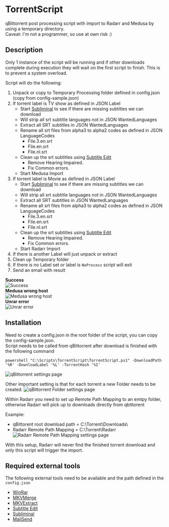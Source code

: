 
# TorrentScript
qBittorrent post processing script with import to Radarr and Medusa by using a temporary directory.  
Caveat: I'm not a programmer, so use at own risk :)

## Description
Only 1 instance of the script will be running and if other downloads complete during execution they will wait on the first script to finish. This is to prevent a system overload.

Script will do the following:  
1. Unpack or copy to Temporary Processing folder defined in config.json (copy from config-sample.json)
2. If torrent label is TV show as defined in JSON Label
    - Start [Subliminal](https://github.com/Diaoul/subliminal) to see if there are missing subtitles we can download 
    - Will strip all srt subtitle languages not in JSON WantedLanguages
    - Extract all SRT subtitles in JSON WantedLanguages
    - Rename all srt files from alpha3 to alpha2 codes as defined in JSON LanguageCodes
	    - File.3.en.srt
	    - File.en.srt
	    - File.nl.srt
    - Clean up the srt subtitles using [Subtitle Edit](https://github.com/SubtitleEdit/subtitleedit)
	    - Remove Hearing Impaired.
	    - Fix Common errors.
     - Start Medusa Import
3. If torrent label is Movie as defined in JSON Label
    - Start [Subliminal](https://github.com/Diaoul/subliminal) to see if there are missing subtitles we can download
    - Will strip all srt subtitle languages not in JSON WantedLanguages 
    - Extract all SRT subtitles in JSON WantedLanguages
    - Rename all srt files from alpha3 to alpha2 codes as defined in JSON LanguageCodes
	    - File.3.en.srt
	    - File.en.srt
	    - File.nl.srt
    - Clean up the srt subtitles using [Subtitle Edit](https://github.com/SubtitleEdit/subtitleedit)
	    - Remove Hearing Impaired.
	    - Fix Common errors.
    - Start Radarr Import
4. If there is another Label will just unpack or extract
5. Clean up Temporary folder
6. If there is no Label set or label is `NoProcess` script will exit
7. Send an email with result

**Success**  
![Success](https://i.imgur.com/Bjp5ggF.png)  
**Medusa wrong host**  
![Medusa wrong host](https://i.imgur.com/9BrtJ6z.png)  
**Unrar error**  
![Unrar error](https://i.imgur.com/TYvRUXL.png)  

## Installation
Need to create a config.json in the root folder of the script, you can copy the config-sample.json.  
Script needs to be called from qBittorrent after download is finished with the following command
```
powershell "C:\Scripts\TorrentScript\TorrentScript.ps1" -DownloadPath '%R' -DownloadLabel '%L' -TorrentHash '%I'
```
![qBittorrent settings page](https://i.imgur.com/8TWZyEY.png)

Other important setting is that for each torrent a new Folder needs to be created.
![qBittorrent Folder settings page](https://i.imgur.com/Uq6bOBP.png)

Within Radarr you need to set up Remote Path Mapping to an emtpy folder, otherwise Radarr will pick up to downloads directly from qbittorent

Example:
- qBittorent root download path = C:\Torrent\Downloads\
- Radarr Remote Path Mapping = C:\Torrent\Radarr\
![Radarr Remote Path Mapping settings page](https://i.imgur.com/qL0aOKl.png)

With this setup, Radarr will never find the finished torrent download and only this script will trigger the import.

## Required external tools
The following external tools need to be available and the path defined in the `config.json`
 - [WinRar](https://www.rarlab.com/download.htm)
 - [MKVMerge](https://mkvtoolnix.download/)
 - [MKVExtract](https://mkvtoolnix.download/)
 - [Subtitle Edit](https://github.com/SubtitleEdit/subtitleedit)
 - [Subliminal](https://github.com/Diaoul/subliminal)
 - [MailSend](https://github.com/muquit/mailsend-go)
